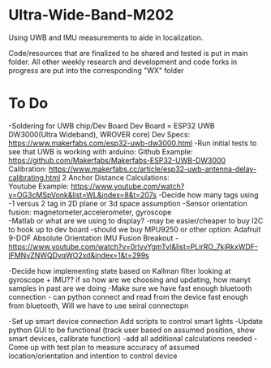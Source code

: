 # Ultra-Wide-Band-M202
Using UWB and IMU measurements to aide in localization.

Code/resources that are finalized to be shared and tested is put in main folder.
All other weekly research and development and code forks in progress are put into the corresponding "WX" folder


# To Do

-Soldering for UWB chip/Dev Board 
    Dev Board = ESP32 UWB DW3000(Ultra Wideband), WROVER core)
    Dev Specs: https://www.makerfabs.com/esp32-uwb-dw3000.html
-Run initial tests to see that UWB is working with arduino:
    Github Example: https://github.com/Makerfabs/Makerfabs-ESP32-UWB-DW3000
    Calibration: https://www.makerfabs.cc/article/esp32-uwb-antenna-delay-calibrating.html
    2 Anchor Distance Calculations:  
    Youtube Example: https://www.youtube.com/watch?v=OG3cMSpVonk&list=WL&index=8&t=207s
-Decide how many tags using
    -1 versus 2 tag in 2D plane or 3d space assumption
-Sensor orientation fusion: magnetometer,accelerometer, gyroscope  
    -Matlab or what are we using to display?
    -may be easier/cheaper to buy I2C to hook up to dev board 
    -should we buy  MPU9250 or other option: Adafruit 9-DOF Absolute Orientation IMU Fusion Breakout 
    - https://www.youtube.com/watch?v=0rlvvYgmTvI&list=PLirRO_7kjRkxWDF-lFMNvZNWQDvqWO2xd&index=1&t=299s

-Decide how implementing state based on Kallman filter
    looking at gyroscope + IMU?? if so how are we choosing and updating, how manyt samples in past are we doing
-Make sure we have fast enough bluetooth connection
    - can python connect and read from the device fast enough from bluetooth, Will we have to use seiral connectopn

-Set up smart device connection
    Add scripts to control smart lights
-Update python GUI to be functional (track user based on assumed position, show smart devices, calibrate function)
    -add all additional calculations needed
-Come up with test plan to measure accuracy of assumed location/orientation and intention to control device